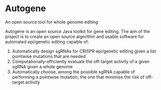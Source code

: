 # Autogene
An open source tool for whole genome editing

Autogene is an open source Java toolkit for gene editing. The aim of the project is to create an open source algorithm and usable software for automated epi/genetic editing capable of:
1. Automatically design sgRNAs for CRISPR epi/genetic editing given a list pointwise mutations that are needed
2. Computationally-efficiently evaluate the off-target activity of a given sgRNA given a whole genome
3. Automatically choose, among the possible sgRNA capable of performing a pointwise mutation, the one that minimise the risk of off-target activity
